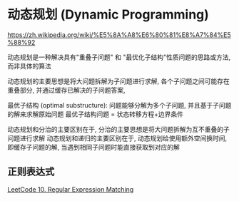 # 动态规划 (Dynamic Programming)

https://zh.wikipedia.org/wiki/%E5%8A%A8%E6%80%81%E8%A7%84%E5%88%92

动态规划是一种解决具有"重叠子问题" 和 "最优化子结构"性质问题的思路或方法, 而非具体的算法

动态规划的主要思想是将大问题拆解为子问题进行求解, 各个子问题之间可能存在重叠部分, 并通过缓存已解决的子问题答案, 

最优子结构 (optimal substructure): 问题能够分解为多个子问题, 并且基于子问题的解来求解原始问题
最优子结构问题 = 状态转移方程+边界条件

动态规划和分治的主要区别在于, 分治的主要思想是将大问题拆解为互不重叠的子问题进行求解
动态规划和递归的主要区别在于, 动态规划给使用额外空间换时间, 即缓存子问题的解, 当遇到相同子问题时能直接获取到对应的解


## 正则表达式

[LeetCode 10. Regular Expression Matching](https://leetcode.com/problems/regular-expression-matching/)

